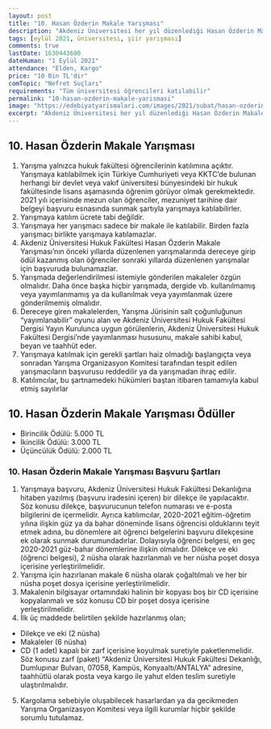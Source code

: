 ```yaml
---
layout: post
title: "10. Hasan Özderin Makale Yarışması"
description: "Akdeniz Üniversitesi her yıl düzenlediği Hasan Özderin Makale Yarışmasının 10.sunu düzenliyor."
tags: [eylül 2021, üniversitesi, şiir yarışması]
comments: true
lastDate: 1630443600 
dateHuman: "1 Eylül 2021"
attendance: "Elden, Kargo"
price: "10 Bin TL'dir"
comTopic: "Nefret Suçları"
requirements: "Tüm üniversitesi öğrencileri katılabilir"
permalink: "10-hasan-ozderin-makale-yarismasi"
image: "https://edebiyatyarismalari.com/images/2021/subat/hasan-ozderin-makale-yarismasi.jpg"
excerpt: "Akdeniz Üniversitesi her yıl düzenlediği Hasan Özderin Makale Yarışmasının 10.sunu düzenliyor."
---
```


## 10. Hasan Özderin Makale Yarışması
1. Yarışma yalnızca hukuk fakültesi öğrencilerinin katılımına açıktır. Yarışmaya katılabilmek için Türkiye Cumhuriyeti veya KKTC’de bulunan herhangi bir devlet veya vakıf üniversitesi bünyesindeki bir hukuk fakültesinde lisans aşamasında öğrenim görüyor olmak gerekmektedir. 2021 yılı içerisinde mezun olan öğrenciler, mezuniyet tarihine dair belgeyi başvuru esnasında sunmak şartıyla yarışmaya katılabilirler.
2. Yarışmaya katılım ücrete tabi değildir.
3. Yarışmaya her yarışmacı sadece bir makale ile katılabilir. Birden fazla yarışmacı birlikte yarışmaya katılamazlar.
4. Akdeniz Üniversitesi Hukuk Fakültesi Hasan Özderin Makale Yarışması’nın önceki yıllarda düzenlenen yarışmalarında dereceye girip ödül kazanmış olan öğrenciler sonraki yıllarda düzenlenen yarışmalar için başvuruda bulunamazlar.
5. Yarışmada değerlendirilmesi istemiyle gönderilen makaleler özgün olmalıdır. Daha önce başka hiçbir yarışmada, dergide vb. kullanılmamış veya yayımlanmamış ya da kullanılmak veya yayımlanmak üzere gönderilmemiş olmalıdır.
6. Dereceye giren makalelerden, Yarışma Jürisinin salt çoğunluğunun “yayımlanabilir” oyunu alan ve Akdeniz Üniversitesi Hukuk Fakültesi Dergisi Yayın Kurulunca uygun
görülenlerin, Akdeniz Üniversitesi Hukuk Fakültesi Dergisi’nde yayımlanması hususunu, makale sahibi kabul, beyan ve taahhüt eder.
7. Yarışmaya katılmak için gerekli şartları haiz olmadığı başlangıçta veya sonradan Yarışma Organizasyon Komitesi tarafından tespit edilen yarışmacıların başvurusu reddedilir ya da yarışmadan ihraç edilir.
8. Katılımcılar, bu şartnamedeki hükümleri baştan itibaren tamamıyla kabul etmiş sayılırlar

## 10. Hasan Özderin Makale Yarışması Ödüller
- Birincilik Ödülü: 5.000 TL
- İkincilik Ödülü: 3.000 TL
- Üçüncülük Ödülü: 2.000 TL

### 10. Hasan Özderin Makale Yarışması Başvuru Şartları
1. Yarışmaya başvuru, Akdeniz Üniversitesi Hukuk Fakültesi Dekanlığına hitaben yazılmış (başvuru iradesini içeren) bir dilekçe ile yapılacaktır. Söz konusu dilekçe,
başvurucunun telefon numarası ve e-posta bilgilerini de içermelidir. Ayrıca katılımcılar, 2020-2021 eğitim-öğretim yılına ilişkin güz ya da bahar döneminde lisans öğrencisi olduklarını teyit etmek adına, bu dönemlere ait öğrenci belgelerini başvuru dilekçesine ek olarak sunmak durumundadırlar. Dolayısıyla öğrenci belgesi, en geç 2020-2021 güz-bahar dönemlerine ilişkin olmalıdır. Dilekçe ve eki (öğrenci belgesi), 2 nüsha olarak hazırlanmalı ve her nüsha poşet dosya içerisine yerleştirilmelidir.
2. Yarışma için hazırlanan makale 6 nüsha olarak çoğaltılmalı ve her bir nüsha poşet dosya içerisine yerleştirilmelidir.
3. Makalenin bilgisayar ortamındaki halinin bir kopyası boş bir CD içerisine kopyalanmalı ve söz konusu CD bir poşet dosya içerisine yerleştirilmelidir.
4. İlk üç maddede belirtilen şekilde hazırlanmış olan;
- Dilekçe ve eki (2 nüsha)
- Makaleler (6 nüsha)
- CD (1 adet)
kapalı bir zarf içerisine koyulmak suretiyle paketlenmelidir. Söz konusu zarf (paket) “Akdeniz Üniversitesi Hukuk Fakültesi Dekanlığı, Dumlupınar Bulvarı, 07058, Kampüs, Konyaaltı/ANTALYA” adresine, taahhütlü olarak posta veya kargo ile yahut elden teslim suretiyle ulaştırılmalıdır.
5. Kargolama sebebiyle oluşabilecek hasarlardan ya da gecikmeden Yarışma
Organizasyon Komitesi veya ilgili kurumlar hiçbir şekilde sorumlu tutulamaz.
